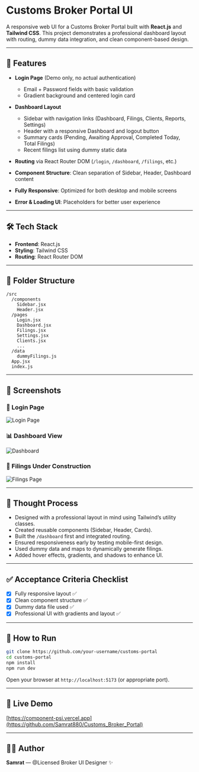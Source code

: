 # Customs Broker Portal UI

A responsive web UI for a Customs Broker Portal built with **React.js** and **Tailwind CSS**. This project demonstrates a professional dashboard layout with routing, dummy data integration, and clean component-based design.

---

## 🚀 Features

* **Login Page** (Demo only, no actual authentication)

  * Email + Password fields with basic validation
  * Gradient background and centered login card

* **Dashboard Layout**

  * Sidebar with navigation links (Dashboard, Filings, Clients, Reports, Settings)
  * Header with a responsive Dashboard and logout button
  * Summary cards (Pending, Awaiting Approval, Completed Today, Total Filings)
  * Recent filings list using dummy static data

* **Routing** via React Router DOM (`/login`, `/dashboard`, `/filings`, etc.)

* **Component Structure**: Clean separation of Sidebar, Header, Dashboard content

* **Fully Responsive**: Optimized for both desktop and mobile screens

* **Error & Loading UI**: Placeholders for better user experience

---

## 🛠 Tech Stack

* **Frontend**: React.js
* **Styling**: Tailwind CSS
* **Routing**: React Router DOM

---

## 📂 Folder Structure

```
/src
  /components
    Sidebar.jsx
    Header.jsx
  /pages
    Login.jsx
    Dashboard.jsx
    Filings.jsx
    Settings.jsx
    Clients.jsx
    ...
  /data
    dummyFilings.js
  App.jsx
  index.js
```

---

## 📸 Screenshots

### 🔐 Login Page

![Login Page](https://github.com/user-attachments/assets/e54ca872-5420-414d-ac71-d46af828bcaf)


### 📊 Dashboard View

![Dashboard](https://github.com/user-attachments/assets/67e2894b-e026-47de-86af-16e7d142cd1f)


### 🚧 Filings Under Construction

![Filings Page](https://github.com/user-attachments/assets/478301fe-61ea-4ad1-ae0f-386bd513828e)


---

## 🧠 Thought Process

* Designed with a professional layout in mind using Tailwind’s utility classes.
* Created reusable components (Sidebar, Header, Cards).
* Built the `/dashboard` first and integrated routing.
* Ensured responsiveness early by testing mobile-first design.
* Used dummy data and maps to dynamically generate filings.
* Added hover effects, gradients, and shadows to enhance UI.

---

## ✅ Acceptance Criteria Checklist

* [x] Fully responsive layout ✅
* [x] Clean component structure ✅
* [x] Dummy data file used ✅
* [x] Professional UI with gradients and layout ✅

---

## 📁 How to Run

```bash
git clone https://github.com/your-username/customs-portal
cd customs-portal
npm install
npm run dev
```

Open your browser at `http://localhost:5173` (or appropriate port).

---

## 🔗 Live Demo

[https://component-psi.vercel.app](https://github.com/Samrat880/Customs_Broker_Portal)

---

## 🙋‍♂️ Author

**Samrat** — @Licensed Broker UI Designer ✨
